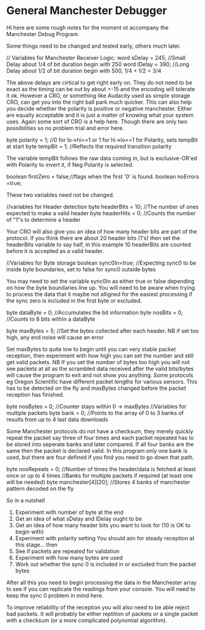 General Manchester Debugger
===========================

Hi here are some rough notes for the moment ot accompany the Manchester Debug Program.

Some things need to be changed and tested early, others much later.

  // Variables for Manchester Receiver Logic:
  word    sDelay     = 245;  //Small Delay about 1/4 of bit duration  begin with 250
  word    lDelay     = 390;  //Long Delay about 1/2 of bit duration  begin with 500, 1/4 + 1/2 = 3/4

The above delays are cirtical to get right early on.  They do not need to be exact as the timing can be out by about +-15 and the encoding will tolerate it ok.  However a CRO, or something like Audacity used as  simple storage CRO, can get you into the right ball park much quicker.  This can also help you decide whether the polarity is positive or negative manchester.  Either are equally acceptable and it is just a matter of knowing what your system uses.  Again some sort of CRO is a help here.  Though there are only two possibilities so no problem trial and error here.

  byte    polarity   = 1;    //0 for lo->hi==1 or 1 for hi->lo==1 for Polarity, sets tempBit at start
  byte    tempBit    = 1;    //Reflects the required transition polarity

The variable tempBit follows the raw data coming in, but is exclusive-OR'ed with Polarity to invert it, if Neg Polarity is selected.

  boolean firstZero  = false;//flags when the first '0' is found.
  boolean noErrors   =true;

These two variables need not be changed.

  //variables for Header detection
  byte    headerBits = 10;   //The number of ones expected to make a valid header
  byte    headerHits = 0;    //Counts the number of "1"s to determine a header

Your CRO will also give you an idea of how many header bits are part of the protocol.  If you think there are about 20 header bits (1's) then set the headerBits variable to say half, in this example 10 headerBits are counted before it is accepted as a valid header. 

  //Variables for Byte storage
  boolean sync0In=true;      //Expecting sync0 to be inside byte boundaries, set to false for sync0 outside bytes

You may need to set the variable sync0In as either true or false depending on how the byte boundaries line up.  You will need to be aware when trying to process the data that it maybe not alligned for the easiest processing if the sync zero is included in the first byte or excluded.

  byte    dataByte   = 0;    //Accumulates the bit information
  byte    nosBits    = 0;    //Counts to 8 bits within a dataByte

  byte    maxBytes   = 5;    //Set the bytes collected after each header. NB if set too high, any end noise will cause an error

Set maxBytes to quite low to begin until you can very stable packet reception, then experiment with how high you can set the number and still get valid packets. NB If you set the number of bytes too high you will not see packets at all as the scrambled data received after the valid bits/bytes will cause the program to exit and not show you anything.  Some protocols eg Oregon Scientific have different packet lengths for various sensors.  This has to be detected on the fly and maxBytes changed before the packet reception has finished.

  byte    nosBytes   = 0;    //Counter stays within 0 -> maxBytes
  //Variables for multiple packets
  byte    bank       = 0;    //Points to the array of 0 to 3 banks of results from up to 4 last data downloads

Some Manchester protocols do not have a checksum, they merely quickly repeat the packet say three of four times and each packet repeated has to be stored into seperate banks and later compared.  If all four banks are the same then the packet is declared valid.  In this program only one bank is used, but there are four defined if you find you need to go down that path.

  byte    nosRepeats = 0;    //Number of times the header/data is fetched at least once or up to 4 times
  //Banks for multiple packets if required (at least one will be needed)
  byte  manchester[4][20];   //Stores 4 banks of manchester pattern decoded on the fly

So in a nutshell
1. Experiment with number of byte at the end
2. Get an idea of what sDelay and lDelay ought to be
3. Get an idea of how many header bits you want to look for (10 is OK to begin with)
3. Experiment with polarity setting
You should aim for steady reception at this stage... then
4. See if packets are repeated for validation
5. Experiment with how many bytes are used
6. Work out whether the sync 0 is included in or excluded from the packet bytes

After all this you need to begin processing the data in the Manchester array to see if you can replicate the readings from your console.  You will need to keep the sync 0 problem in mind here.

To improve reliability of the reception you will also need to be able reject bad packets.  It will probably be either reptition of packets or a single packet with a checksum (or a more complicated polynomial algorithm).

